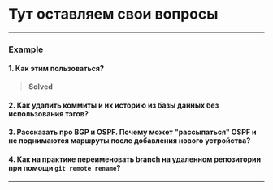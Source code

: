# Тут оставляем свои вопросы
---
### Example
#### 1. Как этим пользоваться?
> **Solved**
#### 2. Как удалить коммиты и их историю из базы данных без использования тэгов?

#### 3. Рассказать про BGP и OSPF. Почему может "рассыпаться" OSPF и не поднимаются маршруты после добавления нового устройства?

#### 4. Как на практике переименовать branch на удаленном репозитории при помощи `git remote rename`?
---
